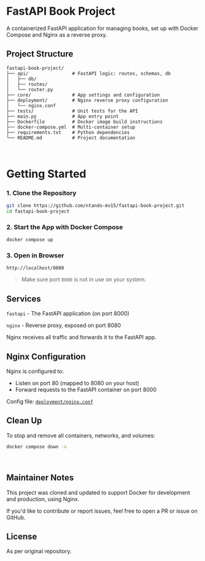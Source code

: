 


# FastAPI Book Project

A containerized FastAPI application for managing books, set up with Docker Compose and Nginx as a reverse proxy.




## Project Structure


````
fastapi-book-project/
├── api/                # FastAPI logic: routes, schemas, db
│   ├── db/
│   ├── routes/
│   └── router.py
├── core/               # App settings and configuration
├── deployment/         # Nginx reverse proxy configuration
│   └── nginx.conf
├── tests/              # Unit tests for the API
├── main.py             # App entry point
├── Dockerfile          # Docker image build instructions
├── docker-compose.yml  # Multi-container setup
├── requirements.txt    # Python dependencies
└── README.md           # Project documentation

````

</br>


# Getting Started

### 1. Clone the Repository

```bash
git clone https://github.com/ntando-mv15/fastapi-book-project.git
cd fastapi-book-project
```

### 2. Start the App with Docker Compose

```bash
docker compose up
```

### 3. Open in Browser

```
http://localhost/8080
```

>  Make sure port `8080` is not in use on your system.



## Services                            

`fastapi` - The FastAPI application (on port 8000) 

 `nginx`  - Reverse proxy, exposed on port 8080    

Nginx receives all traffic and forwards it to the FastAPI app.


## Nginx Configuration

Nginx is configured to:

* Listen on port 80 (mapped to 8080 on your host)
* Forward requests to the FastAPI container on port 8000


Config file: [`deployment/nginx.conf`](./deployment/nginx.conf)


## Clean Up

To stop and remove all containers, networks, and volumes:

```bash
docker compose down -v
```

</br>

##  Maintainer Notes

This project was cloned and updated to support Docker for development and production, using Nginx.

If you'd like to contribute or report issues, feel free to open a PR or issue on GitHub.

## License

As per original repository.


